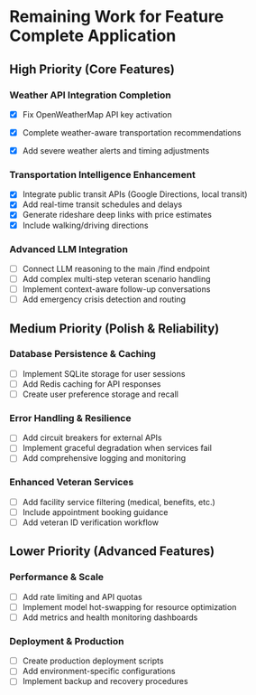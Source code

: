 # Remaining Work for Feature Complete Application

## High Priority (Core Features)

### Weather API Integration Completion

- [x] Fix OpenWeatherMap API key activation
- [x] Complete weather-aware transportation recommendations
- [x] Add severe weather alerts and timing adjustments


### Transportation Intelligence Enhancement

- [x] Integrate public transit APIs (Google Directions, local transit)
- [x] Add real-time transit schedules and delays
- [x] Generate rideshare deep links with price estimates
- [x] Include walking/driving directions

### Advanced LLM Integration

- [ ] Connect LLM reasoning to the main /find endpoint
- [ ] Add complex multi-step veteran scenario handling
- [ ] Implement context-aware follow-up conversations
- [ ] Add emergency crisis detection and routing

## Medium Priority (Polish & Reliability)

### Database Persistence & Caching

- [ ] Implement SQLite storage for user sessions
- [ ] Add Redis caching for API responses
- [ ] Create user preference storage and recall

### Error Handling & Resilience

- [ ] Add circuit breakers for external APIs
- [ ] Implement graceful degradation when services fail
- [ ] Add comprehensive logging and monitoring

### Enhanced Veteran Services

- [ ] Add facility service filtering (medical, benefits, etc.)
- [ ] Include appointment booking guidance
- [ ] Add veteran ID verification workflow

## Lower Priority (Advanced Features)

### Performance & Scale

- [ ] Add rate limiting and API quotas
- [ ] Implement model hot-swapping for resource optimization
- [ ] Add metrics and health monitoring dashboards

### Deployment & Production

- [ ] Create production deployment scripts
- [ ] Add environment-specific configurations
- [ ] Implement backup and recovery procedures

